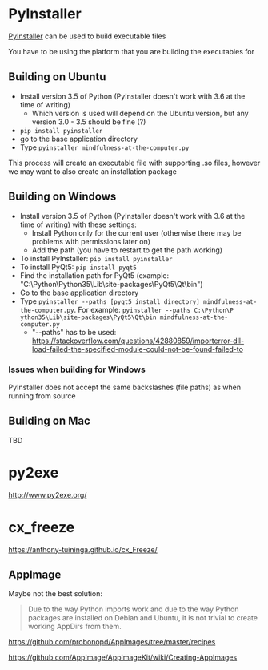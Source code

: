 

# PyInstaller

[PyInstaller](http://www.pyinstaller.org/) can be used to build executable files

You have to be using the platform that you are building the executables for


## Building on Ubuntu

* Install version 3.5 of Python (PyInstaller doesn't work with 3.6 at the time of writing)
  * Which version is used will depend on the Ubuntu version, but any version 3.0 - 3.5 should be fine (?)
* `pip install pyinstaller`
* go to the base application directory
* Type `pyinstaller mindfulness-at-the-computer.py`

This process will create an executable file with supporting .so files, however we may want to also create an installation package


## Building on Windows

* Install version 3.5 of Python (PyInstaller doesn't work with 3.6 at the time of writing) with these settings:
  * Install Python only for the current user (otherwise there may be problems with permissions later on)
  * Add the path (you have to restart to get the path working)
* To install PyInstaller: `pip install pyinstaller`
* To install PyQt5: `pip install pyqt5`
* Find the installation path for PyQt5 (example: "C:\Python\Python35\Lib\site-packages\PyQt5\Qt\bin")
* Go to the base application directory
* Type `pyinstaller --paths [pyqt5 install directory] mindfulness-at-the-computer.py`. For example: `pyinstaller --paths C:\Python\P
ython35\Lib\site-packages\PyQt5\Qt\bin mindfulness-at-the-computer.py`
  * "--paths" has to be used: https://stackoverflow.com/questions/42880859/importerror-dll-load-failed-the-specified-module-could-not-be-found-failed-to


### Issues when building for Windows

PyInstaller does not accept the same backslashes (file paths) as when running from source


## Building on Mac

TBD


# py2exe

http://www.py2exe.org/


# cx_freeze

https://anthony-tuininga.github.io/cx_Freeze/


## AppImage

Maybe not the best solution:

> Due to the way Python imports work and due to the way Python packages are installed on Debian and Ubuntu, it is not trivial to create working AppDirs from them.

https://github.com/probonopd/AppImages/tree/master/recipes

https://github.com/AppImage/AppImageKit/wiki/Creating-AppImages



